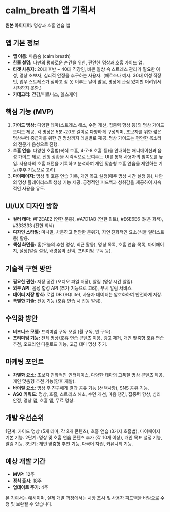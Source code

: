 # calm_breath 앱 기획서

**원본 아이디어:** 명상과 호흡 연습 앱

## 앱 기본 정보

- **앱 이름:**  마음숨 (calm breath)
- **한줄 설명:**  나만의 평화로운 순간을 위한, 편안한 명상과 호흡 가이드 앱.
- **타겟 사용자:**  20대 후반 ~ 40대 직장인, 바쁜 일상 속 스트레스 관리가 필요한 여성,  명상 초보자,  심리적 안정을 추구하는 사용자.  (페르소나 예시: 30대 여성 직장인,  업무 스트레스가 심하고 잠 못 이루는 날이 많음,  명상에 관심 있지만 어려워서 시작하지 못함.)
- **카테고리:** 건강/피트니스,  헬스케어


## 핵심 기능 (MVP)

1. **가이드 명상:** 다양한 테마(스트레스 해소, 수면 개선, 집중력 향상 등)의 명상 가이드 오디오 제공. 각 명상은 5분~20분 길이로 다양하게 구성되며, 초보자를 위한 짧은 명상부터 중급자를 위한 긴 명상까지 레벨별로 제공.  명상 가이드는 편안한 목소리의 전문가 음성으로 진행.
2. **호흡 연습:**  다양한 호흡법(복식 호흡, 4-7-8 호흡 등)을 안내하는 애니메이션과 음성 가이드 제공.  진행 상황을 시각적으로 보여주는 UI를 통해 사용자의 참여도를 높임. 사용자의 호흡 패턴을 기록하고 분석하여 개인 맞춤형 호흡 연습을 제안하는 기능(추후 기능으로 고려).
3. **마이페이지:**  명상 및 호흡 연습 기록,  개인 목표 설정(매주 명상 시간 설정 등),  나만의 명상 플레이리스트 생성 기능 제공.  긍정적인 피드백과 성취감을 제공하여 지속적인 사용을 유도.


## UI/UX 디자인 방향

- **컬러 테마:**  #F2EAE2 (연한 분홍), #A7D1AB (연한 민트), #E6E6E6 (밝은 회색), #333333 (진한 회색)
- **디자인 스타일:**  미니멀,  차분하고 편안한 분위기,  자연 친화적인 요소(식물 일러스트 등) 활용.
- **핵심 화면들:**  홈(오늘의 추천 명상,  최근 활동),  명상 목록,  호흡 연습 목록,  마이페이지,  설정(알림 설정,  배경음악 선택,  프리미엄 구독 등).


## 기술적 구현 방안

- **필요한 권한:**  저장 공간 (오디오 파일 저장),  알림 (명상 시간 알림).
- **외부 API:**  음성 합성 API (추가 기능으로 고려),  푸시 알림 서비스.
- **데이터 저장 방식:**  로컬 DB (SQLite),  사용자 데이터는 암호화하여 안전하게 저장.
- **특별한 기술:**  진동 기능 (호흡 연습 시 진동 알림).


## 수익화 방안

- **비즈니스 모델:**  프리미엄 구독 모델 (월 구독, 연 구독).
- **프리미엄 기능:**  전체 명상/호흡 연습 콘텐츠 이용,  광고 제거,  개인 맞춤형 호흡 연습 추천,  오프라인 다운로드 기능,  고급 테마 명상 추가.


## 마케팅 포인트

- **차별화 요소:**  초보자 친화적인 인터페이스,  다양한 테마의 고품질 명상 콘텐츠 제공,  개인 맞춤형 추천 기능(향후 개발).
- **바이럴 요소:**  명상 후 친구에게 결과 공유 기능 (선택사항),  SNS 공유 기능.
- **ASO 키워드:**  명상,  호흡,  스트레스 해소,  수면 개선,  마음 챙김,  집중력 향상,  심리 안정,  명상 앱,  호흡 앱,  무료 명상.


## 개발 우선순위

1단계:  가이드 명상 (5개 테마, 각 2개 콘텐츠),  호흡 연습 (3가지 호흡법),  마이페이지 기본 기능.
2단계:  명상 및 호흡 연습 콘텐츠 추가 (각 10개 이상),  개인 목표 설정 기능,  알림 기능.
3단계:  개인 맞춤형 추천 기능,  다국어 지원,  커뮤니티 기능.


## 예상 개발 기간

- **MVP:** 12주
- **정식 출시:** 18주
- **업데이트 주기:** 4주


본 기획서는 예시이며, 실제 개발 과정에서는 시장 조사 및 사용자 피드백을 바탕으로 수정 및 보완될 수 있습니다.
